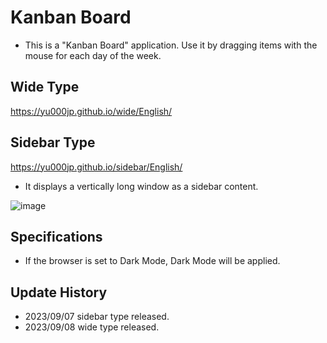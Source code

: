 # Kanban Board

- This is a "Kanban Board" application. Use it by dragging items with the mouse for each day of the week.

## Wide Type

https://yu000jp.github.io/wide/English/

##  Sidebar Type

https://yu000jp.github.io/sidebar/English/

- It displays a vertically long window as a sidebar content.

![image](https://github.com/YU000jp/daily-kanban-sidebar-english/assets/111847207/f5b37c72-c75f-4a49-87b1-8a26c7482d59)

## Specifications

- If the browser is set to Dark Mode, Dark Mode will be applied.

## Update History

- 2023/09/07 sidebar type released.
- 2023/09/08 wide type released.
